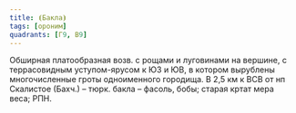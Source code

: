 ```yaml
---
title: ⦗Бакла⦘
tags: [ороним]
quadrants: [Г9, В9]
---
```


Обширная платообразная возв. с рощами и луговинами на вершине, с террасовидным
уступом-ярусом к ЮЗ и ЮВ, в котором вырублены многочисленные гроты одноименного
городища. В 2,5 км к ВСВ от нп Скалистое (Бахч.) – тюрк. бакла – фасоль, бобы;
старая кртат мера веса; РПН.
